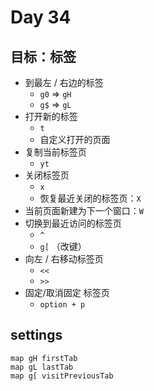 # Day 34

## 目标：标签

- 到最左 / 右边的标签
  - `g0` => `gH`
  - `g$` => `gL`
- 打开新的标签
  - `t`
  - 自定义打开的页面
- 复制当前标签页
  - `yt`
- 关闭标签页
  - `x`
  - 恢复最近关闭的标签页：`X`
- 当前页面新建为下一个窗口：`W`
- 切换到最近访问的标签页
  - `^`
  - `g[` （改键）
- 向左 / 右移动标签页
  - `<<`
  - `>>`
- 固定/取消固定 标签页
  - `option + p`

## settings

```
map gH firstTab
map gL lastTab
map g[ visitPreviousTab
```
